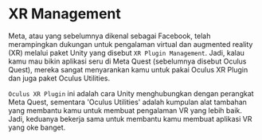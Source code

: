 ﻿# XR Management

Meta, atau yang sebelumnya dikenal sebagai Facebook, telah merampingkan dukungan untuk pengalaman virtual dan augmented reality (XR) melalui paket Unity yang disebut `XR Plugin Management`. Jadi, kalau kamu mau bikin aplikasi seru di Meta Quest (sebelumnya disebut Oculus Quest), mereka sangat menyarankan kamu untuk pakai Oculus XR Plugin dan juga paket Oculus Utilities.

`Oculus XR Plugin` ini adalah cara Unity menghubungkan dengan perangkat Meta Quest, sementara 'Oculus Utilities' adalah kumpulan alat tambahan yang membantu kamu untuk membuat pengalaman VR yang lebih baik. Jadi, keduanya bekerja sama untuk membantu kamu membuat aplikasi VR yang oke banget.